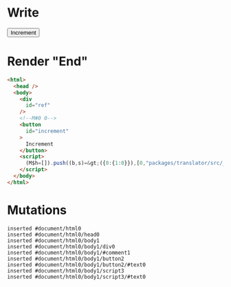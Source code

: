 # Write
  <div id=ref></div><!M#0 0><button id=increment>Increment</button><script>(M$h=[]).push((b,s)=>({0:{1:0}}),[0,"packages/translator/src/__tests__/fixtures/lifecycle-tag/template.marko_0_x",])</script>


# Render "End"
```html
<html>
  <head />
  <body>
    <div
      id="ref"
    />
    <!--M#0 0-->
    <button
      id="increment"
    >
      Increment
    </button>
    <script>
      (M$h=[]).push((b,s)=&gt;({0:{1:0}}),[0,"packages/translator/src/__tests__/fixtures/lifecycle-tag/template.marko_0_x",])
    </script>
  </body>
</html>
```

# Mutations
```
inserted #document/html0
inserted #document/html0/head0
inserted #document/html0/body1
inserted #document/html0/body1/div0
inserted #document/html0/body1/#comment1
inserted #document/html0/body1/button2
inserted #document/html0/body1/button2/#text0
inserted #document/html0/body1/script3
inserted #document/html0/body1/script3/#text0
```